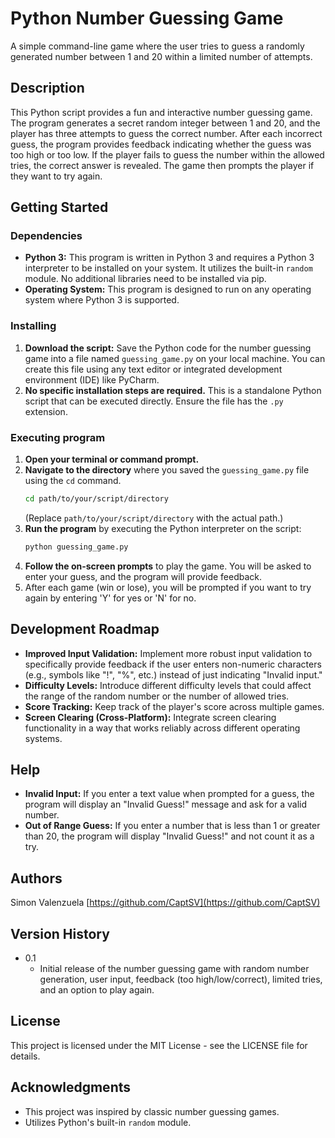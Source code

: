 # Python Number Guessing Game

A simple command-line game where the user tries to guess a randomly generated number between 1 and 20 within a limited number of attempts.

## Description

This Python script provides a fun and interactive number guessing game. The program generates a secret random integer between 1 and 20, and the player has three attempts to guess the correct number. After each incorrect guess, the program provides feedback indicating whether the guess was too high or too low. If the player fails to guess the number within the allowed tries, the correct answer is revealed. The game then prompts the player if they want to try again.

## Getting Started

### Dependencies

* **Python 3:** This program is written in Python 3 and requires a Python 3 interpreter to be installed on your system. It utilizes the built-in `random` module. No additional libraries need to be installed via pip.
* **Operating System:** This program is designed to run on any operating system where Python 3 is supported.

### Installing

1.  **Download the script:** Save the Python code for the number guessing game into a file named `guessing_game.py` on your local machine. You can create this file using any text editor or integrated development environment (IDE) like PyCharm.
2.  **No specific installation steps are required.** This is a standalone Python script that can be executed directly. Ensure the file has the `.py` extension.

### Executing program

1.  **Open your terminal or command prompt.**
2.  **Navigate to the directory** where you saved the `guessing_game.py` file using the `cd` command.
    ```bash
    cd path/to/your/script/directory
    ```
    (Replace `path/to/your/script/directory` with the actual path.)
3.  **Run the program** by executing the Python interpreter on the script:
    ```bash
    python guessing_game.py
    ```
4.  **Follow the on-screen prompts** to play the game. You will be asked to enter your guess, and the program will provide feedback.
5.  After each game (win or lose), you will be prompted if you want to try again by entering 'Y' for yes or 'N' for no.

## Development Roadmap

* **Improved Input Validation:** Implement more robust input validation to specifically provide feedback if the user enters non-numeric characters (e.g., symbols like "!", "%", etc.) instead of just indicating "Invalid input."
* **Difficulty Levels:** Introduce different difficulty levels that could affect the range of the random number or the number of allowed tries.
* **Score Tracking:** Keep track of the player's score across multiple games.
* **Screen Clearing (Cross-Platform):** Integrate screen clearing functionality in a way that works reliably across different operating systems.

## Help

* **Invalid Input:** If you enter a text value when prompted for a guess, the program will display an "Invalid Guess!" message and ask for a valid number.
* **Out of Range Guess:** If you enter a number that is less than 1 or greater than 20, the program will display "Invalid Guess!" and not count it as a try.

## Authors

Simon Valenzuela
[https://github.com/CaptSV](https://github.com/CaptSV)

## Version History

* 0.1
    * Initial release of the number guessing game with random number generation, user input, feedback (too high/low/correct), limited tries, and an option to play again.

## License

This project is licensed under the MIT License - see the LICENSE file for details.

## Acknowledgments

* This project was inspired by classic number guessing games.
* Utilizes Python's built-in `random` module.
